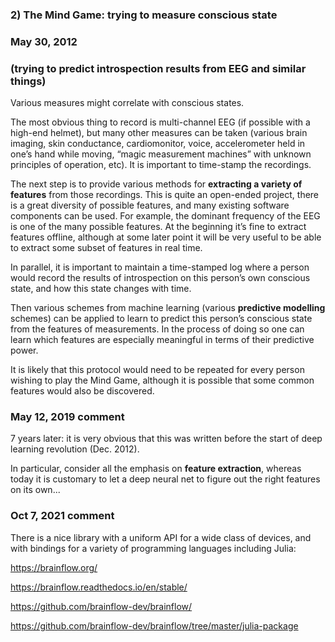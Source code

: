 ### 2) The Mind Game: trying to measure conscious state

### May 30, 2012

### (trying to predict introspection results from EEG and similar things)

Various measures might correlate with conscious states.

The most obvious thing to record is multi-channel EEG (if possible with a high-end helmet), but many other measures can be taken (various brain imaging, skin conductance, cardiomonitor, voice, accelerometer held in one’s hand while moving, “magic measurement machines” with unknown principles of operation, etc). It is important to time-stamp the recordings.

The next step is to provide various methods for **extracting a variety of features** from those recordings. This is quite an open-ended project, there is a great diversity of possible features, and many existing software components can be used. For example, the dominant frequency of the EEG is one of the many possible features. At the beginning it’s fine to extract features offline, although at some later point it will be very useful to be able to extract some subset of features in real time.

In parallel, it is important to maintain a time-stamped log where a person would record the results of introspection on this person’s own conscious state, and how this state changes with time.

Then various schemes from machine learning (various **predictive modelling** schemes) can be applied to learn to predict this person’s conscious state from the features of measurements. In the process of doing so one can learn which features are especially meaningful in terms of their predictive power.

It is likely that this protocol would need to be repeated for every person wishing to play the Mind Game, although it is possible that some common features would also be discovered.

### May 12, 2019 comment

7 years later: it is very obvious that this was written before the start of deep learning revolution (Dec. 2012).

In particular, consider all the emphasis on **feature extraction**, whereas today it is customary to let a deep neural net to figure out the right features on its own...

### Oct 7, 2021 comment

There is a nice library with a uniform API for a wide class of devices, and with bindings for a variety of programming languages including Julia:

https://brainflow.org/

https://brainflow.readthedocs.io/en/stable/

https://github.com/brainflow-dev/brainflow/

https://github.com/brainflow-dev/brainflow/tree/master/julia-package

